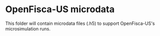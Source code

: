 # OpenFisca-US microdata

This folder will contain microdata files (.h5) to support OpenFisca-US's microsimulation runs.
